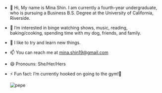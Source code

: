 - 👋 Hi, My name is Mina Shin. I am currently a fourth-year undergraduate, who is pursuing a Business B.S. Degree at the University of California, Riverside.
- 👀 I’m interested in binge watching shows, music, reading, baking/cooking, spending time with my dog, friends, and family.
- 🌱 I like to try and learn new things.
- 📫 You can reach me at mina.shin19@gmail.com
- 😄 Pronouns: She/Her/Hers
- ⚡ Fun fact: I’m currently hooked on going to the gym!💞️


   ![pepe](https://github.com/ricebucket19/ricebucket19/assets/167740729/86b423b7-b6a9-4463-bed3-80128b62fff0)

<!---
ricebucket19/ricebucket19 is a ✨ special ✨ repository because its `README.md` (this file) appears on your GitHub profile.
You can click the Preview link to take a look at your changes.
--->
